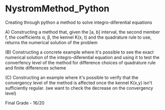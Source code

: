# NystromMethod_Python

Creating through python a method to solve integro-diferential equations

A) Constructing a method that, given the [a, b] interval, the second member f, the coefficients α, β, the kennel K(x, t) and the quadrature rule to use, returns the numerical solution of the problem

(B) Constructing a concrete example where it's possible to see the exact numerical solution of the integro-diferential equation and using it to test the converfency level of the method for difference choices of quadrature rule and finite differences scheme

(C) Constructing an example where it's possible to verify that the convergency level of the method is affected once the kennel K(x,y) isn't sufficiently regular. (we want to check the decrease on the convergency level)

Final Grade - 16/20
